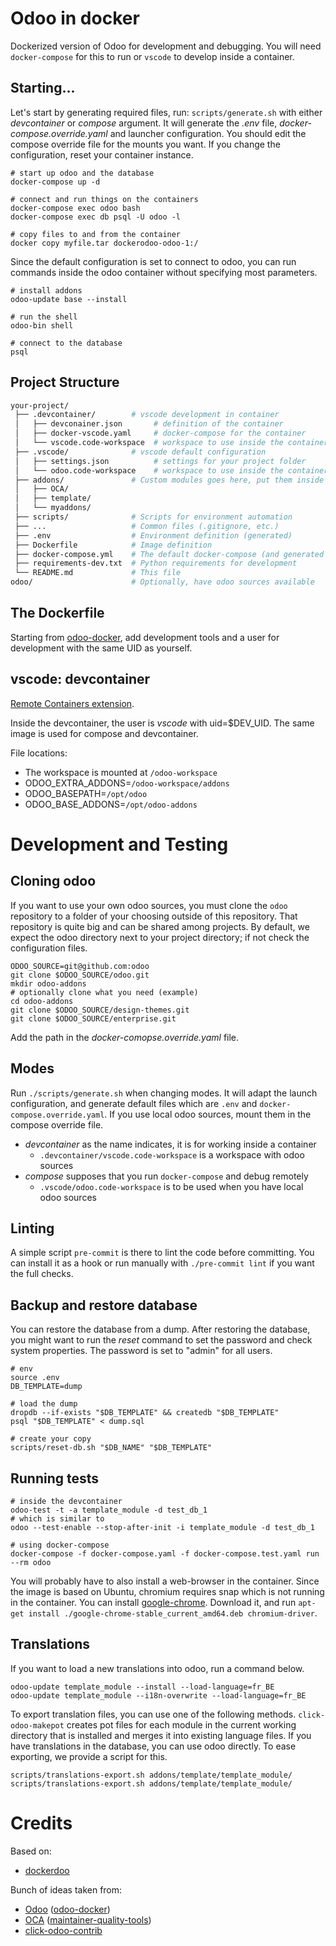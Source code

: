 # Odoo in docker

Dockerized version of Odoo for development and debugging.
You will need `docker-compose` for this to run or `vscode` to develop inside
a container.

## Starting...

Let's start by generating required files, run:
`scripts/generate.sh` with either *devcontainer* or *compose* argument.
It will generate the *.env* file, *docker-compose.override.yaml* and
launcher configuration.
You should edit the compose override file for the mounts you want.
If you change the configuration, reset your container instance.

```shell
# start up odoo and the database
docker-compose up -d

# connect and run things on the containers
docker-compose exec odoo bash
docker-compose exec db psql -U odoo -l

# copy files to and from the container
docker copy myfile.tar dockerodoo-odoo-1:/
```

Since the default configuration is set to connect to odoo, you can run
commands inside the odoo container without specifying most parameters.

``` shell
# install addons
odoo-update base --install

# run the shell
odoo-bin shell

# connect to the database
psql
```

## Project Structure

```bash
your-project/
 ├── .devcontainer/        # vscode development in container
 │   ├── devconainer.json       # definition of the container
 │   ├── docker-vscode.yaml     # docker-compose for the container
 │   └── vscode.code-workspace  # workspace to use inside the container
 ├── .vscode/              # vscode default configuration
 │   ├── settings.json          # settings for your project folder
 │   └── odoo.code-workspace    # workspace to use inside the container
 ├── addons/               # Custom modules goes here, put them inside separate directories
 │   ├── OCA/
 │   ├── template/
 │   └── myaddons/
 ├── scripts/              # Scripts for environment automation
 ├── ...                   # Common files (.gitignore, etc.)
 ├── .env                  # Environment definition (generated)
 ├── Dockerfile            # Image definition
 ├── docker-compose.yml    # The default docker-compose (and generated override)
 ├── requirements-dev.txt  # Python requirements for development
 └── README.md             # This file
odoo/                      # Optionally, have odoo sources available
```

## The Dockerfile

Starting from [odoo-docker], add development tools
and a user for development with the same UID as yourself.

## vscode: devcontainer

[Remote Containers extension](https://marketplace.visualstudio.com/items?itemName=ms-vscode-remote.remote-containers).

Inside the devcontainer, the user is *vscode* with uid=$DEV_UID.
The same image is used for compose and devcontainer.

File locations:
- The workspace is mounted at `/odoo-workspace`
- ODOO_EXTRA_ADDONS=`/odoo-workspace/addons`
- ODOO_BASEPATH=`/opt/odoo`
- ODOO_BASE_ADDONS=`/opt/odoo-addons`

# Development and Testing

## Cloning odoo

If you want to use your own odoo sources, you must clone the `odoo`
repository to a folder of your choosing outside of this repository.
That repository is quite big and can be shared among projects.
By default, we expect the odoo directory next to your project directory;
if not check the configuration files.

```shell
ODOO_SOURCE=git@github.com:odoo
git clone $ODOO_SOURCE/odoo.git
mkdir odoo-addons
# optionally clone what you need (example)
cd odoo-addons
git clone $ODOO_SOURCE/design-themes.git
git clone $ODOO_SOURCE/enterprise.git
```

Add the path in the *docker-comopse.override.yaml* file.

## Modes

Run `./scripts/generate.sh` when changing modes.
It will adapt the launch configuration, and generate default files which
are `.env` and `docker-compose.override.yaml`.
If you use local odoo sources, mount them in the compose override file.

- *devcontainer* as the name indicates, it is for working inside a container
  - `.devcontainer/vscode.code-workspace` is a workspace with odoo sources
- *compose* supposes that you run `docker-compose` and debug remotely
  - `.vscode/odoo.code-workspace` is to be used when you have local odoo sources

## Linting

A simple script `pre-commit` is there to lint the code before committing.
You can install it as a hook or run manually with `./pre-commit lint` if you
want the full checks.

## Backup and restore database

You can restore the database from a dump.
After restoring the database, you might want to run the *reset* command
to set the password and check system properties.
The password is set to "admin" for all users.

```shell
# env
source .env
DB_TEMPLATE=dump

# load the dump
dropdb --if-exists "$DB_TEMPLATE" && createdb "$DB_TEMPLATE"
psql "$DB_TEMPLATE" < dump.sql

# create your copy
scripts/reset-db.sh "$DB_NAME" "$DB_TEMPLATE"
```

## Running tests

```shell
# inside the devcontainer
odoo-test -t -a template_module -d test_db_1
# which is similar to
odoo --test-enable --stop-after-init -i template_module -d test_db_1

# using docker-compose
docker-compose -f docker-compose.yaml -f docker-compose.test.yaml run --rm odoo
```

You will probably have to also install a web-browser in the container.
Since the image is based on Ubuntu, chromium requires snap which
is not running in the container.
You can install [google-chrome](https://dl.google.com/linux/direct/google-chrome-stable_current_amd64.deb).
Download it, and run `apt-get install ./google-chrome-stable_current_amd64.deb chromium-driver`.

## Translations

If you want to load a new translations into odoo, run a command below.

```shell
odoo-update template_module --install --load-language=fr_BE
odoo-update template_module --i18n-overwrite --load-language=fr_BE
```

To export translation files, you can use one of the following methods.
`click-odoo-makepot` creates pot files for each module in the current working
directory that is installed and merges it into existing language files.
If you have translations in the database, you can use odoo directly.
To ease exporting, we provide a script for this.

```shell
scripts/translations-export.sh addons/template/template_module/
scripts/translations-export.sh addons/template/template_module/
```

# Credits

Based on:

* [dockerdoo]

Bunch of ideas taken from:

* [Odoo] ([odoo-docker](https://github.com/odoo/docker))
* [OCA] ([maintainer-quality-tools](https://github.com/OCA/maintainer-quality-tools))
* [click-odoo-contrib]


[click-odoo-contrib]: https://github.com/acsone/click-odoo-contrib
[dockerdoo]: https://github.com/iterativo-git/dockerdoo
[OCA]: https://github.com/OCA
[Odoo]: https://github.com/odoo
[odoo-docker]: https://github.com/kmagusiak/odoo-docker
